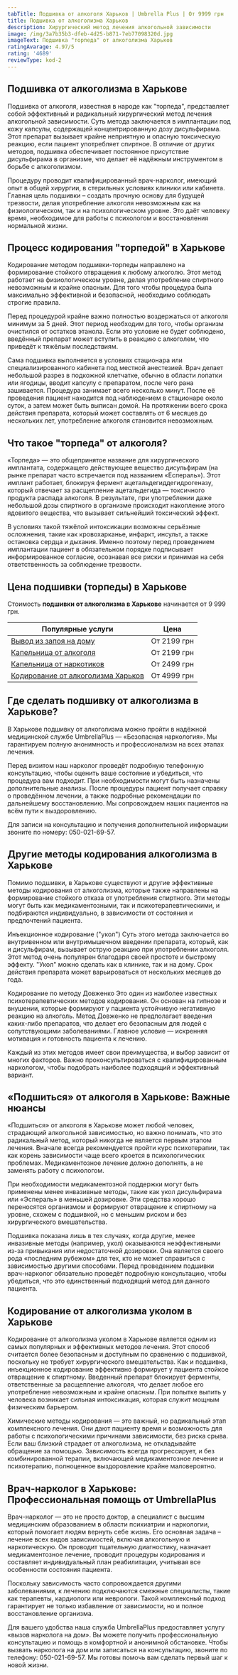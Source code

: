 ```yaml
---
tabTitle: Подшивка от алкоголя Харьков | Umbrella Plus | От 9999 грн
title: Подшивка от алкоголизма Харьков
description: Хирургический метод лечения алкогольной зависимости
image: /img/3a7b35b3-dfeb-4d25-b871-7eb77098320d.jpg
imageText: Подшивка "торпеда" от алкоголизма Харьков
ratingAvarage: 4.97/5
rating: '4689'
reviewType: kod-2
---
```


## Подшивка от алкоголизма в Харькове

Подшивка от алкоголя, известная в народе как "торпеда", представляет собой эффективный и радикальный хирургический метод лечения алкогольной зависимости. Суть метода заключается в имплантации под кожу капсулы, содержащей концентрированную дозу дисульфирама. Этот препарат вызывает крайне неприятную и опасную токсическую реакцию, если пациент употребляет спиртное. В отличие от других методов, подшивка обеспечивает постоянное присутствие дисульфирама в организме, что делает её надёжным инструментом в борьбе с алкоголизмом.

Процедуру проводит квалифицированный врач-нарколог, имеющий опыт в общей хирургии, в стерильных условиях клиники или кабинета.  Главная цель подшивки – создать прочную основу для будущей трезвости, делая употребление алкоголя невозможным как на физиологическом, так и на психологическом уровне. Это даёт человеку время, необходимое для работы с психологом и восстановления нормальной жизни.

## Процесс кодирования "торпедой" в Харькове

Кодирование методом подшивки-торпеды направлено на формирование стойкого отвращения к любому алкоголю. Этот метод работает на физиологическом уровне, делая употребление спиртного невозможным и крайне опасным. Для того чтобы процедура была максимально эффективной и безопасной, необходимо соблюдать строгие правила.

Перед процедурой крайне важно полностью воздержаться от алкоголя минимум за 5 дней. Этот период необходим для того, чтобы организм очистился от остатков этанола. Если это условие не будет соблюдено, введённый препарат может вступить в реакцию с алкоголем, что приведёт к тяжёлым последствиям.

Сама подшивка выполняется в условиях стационара или специализированного кабинета под местной анестезией. Врач делает небольшой разрез в подкожной клетчатке, обычно в области лопатки или ягодицы, вводит капсулу с препаратом, после чего рана зашивается. Процедура занимает всего несколько минут. После её проведения пациент находится под наблюдением в стационаре около суток, а затем может быть выписан домой. На протяжении всего срока действия препарата, который может составлять от 6 месяцев до нескольких лет, употребление алкоголя становится невозможным.

## Что такое "торпеда" от алкоголя?

«Торпеда» — это общепринятое название для хирургического имплантата, содержащего действующее вещество дисульфирам (на рынке препарат часто встречается под названием «Еспераль»). Этот имплант работает, блокируя фермент ацетальдегиддегидрогеназу, который отвечает за расщепление ацетальдегида — токсичного продукта распада алкоголя. В результате, при употреблении даже небольшой дозы спиртного в организме происходит накопление этого ядовитого вещества, что вызывает сильнейший токсический эффект.

В условиях такой тяжёлой интоксикации возможны серьёзные осложнения, такие как кровохарканье, инфаркт, инсульт, а также остановка сердца и дыхания. Именно поэтому перед проведением имплантации пациент в обязательном порядке подписывает информированное согласие, осознавая все риски и принимая на себя ответственность за соблюдение трезвости.

## Цена подшивки (торпеды) в Харькове

Стоимость **подшивки от алкоголизма в Харькове** начинается от 9 999 грн.

| Популярные услуги                                                                                          | Цена        |
| ---------------------------------------------------------------------------------------------------------- | ----------- |
| [Вывод из запоя на дому](https://umbrella-plus.com.ua/kharkiv/vivod-iz-zapoia-na-domy-kharkiv/)            | От 2199 грн |
| [Капельница от алкоголя](https://umbrella-plus.com.ua/kharkiv/kapelnica_ot_alkogola_na_domy_kharkiv/)      | От 2199 грн |
| [Капельница от наркотиков](https://umbrella-plus.com.ua/kharkiv/kap-ot-nark-kharkiv/)                      | От 2499 грн |
| [Кодирование от алкоголизма Харьков](https://umbrella-plus.com.ua/kharkiv/kodirovka-ot-alkogolia-kharkiv/) | От 4999 грн |

## Где сделать подшивку от алкоголизма в Харькове?

В Харькове подшивку от алкоголизма можно пройти в надёжной медицинской службе UmbrellaPlus — «Безопасная наркология». Мы гарантируем полную анонимность и профессионализм на всех этапах лечения.

Перед визитом наш нарколог проведёт подробную телефонную консультацию, чтобы оценить ваше состояние и убедиться, что процедура вам подходит. При необходимости могут быть назначены дополнительные анализы. После процедуры пациент получает справку о проведённом лечении, а также подробные рекомендации по дальнейшему восстановлению. Мы сопровождаем наших пациентов на всём пути к выздоровлению.

Для записи на консультацию и получения дополнительной информации звоните по номеру: 050-021-69-57.

## Другие методы кодирования алкоголизма в Харькове

Помимо подшивки, в Харькове существуют и другие эффективные методы кодирования от алкоголизма, которые также направлены на формирование стойкого отказа от употребления спиртного. Эти методы могут быть как медикаментозными, так и психотерапевтическими, и подбираются индивидуально, в зависимости от состояния и предпочтений пациента.

Инъекционное кодирование ("укол") Суть этого метода заключается во внутривенном или внутримышечном введении препарата, который, как и дисульфирам, вызывает острую реакцию при употреблении алкоголя. Этот метод очень популярен благодаря своей простоте и быстрому эффекту. "Укол" можно сделать как в клинике, так и на дому. Срок действия препарата может варьироваться от нескольких месяцев до года.

Кодирование по методу Довженко Это один из наиболее известных психотерапевтических методов кодирования. Он основан на гипнозе и внушении, которые формируют у пациента устойчивую негативную реакцию на алкоголь. Метод Довженко не предполагает введения каких-либо препаратов, что делает его безопасным для людей с сопутствующими заболеваниями. Главное условие — искренняя мотивация и готовность пациента к лечению.

Каждый из этих методов имеет свои преимущества, и выбор зависит от многих факторов. Важно проконсультироваться с квалифицированным наркологом, чтобы подобрать наиболее подходящий и эффективный вариант.

## «Подшиться» от алкоголя в Харькове: Важные нюансы

«Подшиться» от алкоголя в Харькове может любой человек, страдающий алкогольной зависимостью, но важно понимать, что это радикальный метод, который никогда не является первым этапом лечения. Вначале всегда рекомендуется пройти курс психотерапии, так как корень зависимости чаще всего кроется в психологических проблемах. Медикаментозное лечение должно дополнять, а не заменять работу с психологом.

При необходимости медикаментозной поддержки могут быть применены менее инвазивные методы, такие как укол дисульфирама или «Эспераль» в меньшей дозировке. Эти средства хорошо переносятся организмом и формируют отвращение к спиртному на уровне, схожем с подшивкой, но с меньшим риском и без хирургического вмешательства.

Подшивка показана лишь в тех случаях, когда другие, менее инвазивные методы (например, укол) оказываются неэффективными из-за привыкания или недостаточной дозировки. Она является своего рода «последним рубежом» для тех, кто не может справиться с зависимостью другими способами. Перед проведением подшивки врач-нарколог обязательно проведёт подробную консультацию, чтобы убедиться, что это единственный подходящий метод для данного пациента.

## Кодирование от алкоголизма уколом в Харькове

Кодирование от алкоголизма уколом в Харькове является одним из самых популярных и эффективных методов лечения. Этот способ считается более безопасным и доступным по сравнению с подшивкой, поскольку не требует хирургического вмешательства. Как и подшивка, инъекционное кодирование эффективно формирует у пациента стойкое отвращение к спиртному. Введенный препарат блокирует ферменты, ответственные за расщепление алкоголя, что делает любое его употребление невозможным и крайне опасным. При попытке выпить у человека возникает сильная интоксикация, которая служит мощным физическим барьером.

Химические методы кодирования — это важный, но радикальный этап комплексного лечения. Они дают пациенту время и возможность для работы с психологическими причинами зависимости, без риска срыва. Если ваш близкий страдает от алкоголизма, не откладывайте обращение за помощью. Зависимость всегда прогрессирует, и без комбинированной терапии, включающей медикаментозное лечение и психотерапию, полноценное выздоровление крайне маловероятно.

## Врач-нарколог в Харькове: Профессиональная помощь от UmbrellaPlus

Врач-нарколог — это не просто доктор, а специалист с высшим медицинским образованием в области психиатрии и наркологии, который помогает людям вернуть себе жизнь. Его основная задача – лечение всех видов зависимостей, включая алкогольную и наркотическую. Он проводит тщательную диагностику, назначает медикаментозное лечение, проводит процедуры кодирования и составляет индивидуальный план реабилитации, учитывая все особенности состояния пациента.

Поскольку зависимость часто сопровождается другими заболеваниями, к лечению подключаются смежные специалисты, такие как терапевты, кардиологи или неврологи. Такой комплексный подход гарантирует не только избавление от зависимости, но и полное восстановление организма.

Для вашего удобства наша служба UmbrellaPlus предоставляет услугу «вызов нарколога на дом». Вы можете получить профессиональную консультацию и помощь в комфортной и анонимной обстановке. Чтобы вызвать нарколога на дом или записаться на консультацию, звоните по телефону: 050-021-69-57. Мы готовы помочь вам сделать первый шаг к новой жизни.
